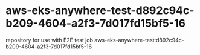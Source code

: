 # aws-eks-anywhere-test-d892c94c-b209-4604-a2f3-7d017fd15bf5-16
repository for use with E2E test job aws-eks-anywhere-test:d892c94c-b209-4604-a2f3-7d017fd15bf5-16
